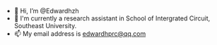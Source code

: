 - 👋 Hi, I’m @Edwardhzh
- 🌱 I'm currently a research assistant in School of Intergrated Circuit, Southeast University.
- 📫 My email address is edwardhprc@qq.com

<!---
Edwardhzh/Edwardhzh is a ✨ special ✨ repository because its `README.md` (this file) appears on your GitHub profile.
You can click the Preview link to take a look at your changes.
--->
